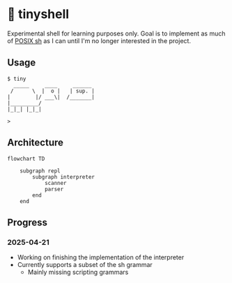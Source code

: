 # 🐢 tinyshell

Experimental shell for learning purposes only. Goal is to implement as much of [POSIX sh](https://pubs.opengroup.org/onlinepubs/9699919799/utilities/V3_chap02.html) as I can until I'm no longer interested in the project.

## Usage

```
$ tiny
  _____     ____     ______
 /      \  |  o |   | sup. |
|        |/ ___\|  /_______|
|_________/
|_|_| |_|_|

>
```

## Architecture

```mermaid
flowchart TD

    subgraph repl
        subgraph interpreter
            scanner
            parser
        end
    end
```

## Progress

### 2025-04-21

- Working on finishing the implementation of the interpreter
- Currently supports a subset of the sh grammar
  - Mainly missing scripting grammars
